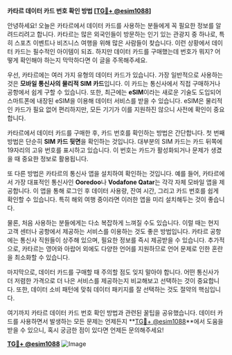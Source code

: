 **카타르 데이터 카드 번호 확인 방법 [[TG💪+ @esim1088](https://t.me/s/esim1088)]**

안녕하세요! 오늘은 카타르에서 데이터 카드를 사용하는 분들에게 꼭 필요한 정보를 알려드리려고 합니다. 카타르는 많은 외국인들이 방문하는 인기 있는 관광지 중 하나로, 특히 스포츠 이벤트나 비즈니스 여행을 위해 많은 사람들이 찾습니다. 이런 상황에서 데이터 카드는 필수적인 아이템이 되죠. 하지만 데이터 카드를 구매했는데 번호가 뭐지? 어떻게 확인해야 하는지 막막하다면 이 글을 주목해주세요.

우선, 카타르에는 여러 가지 유형의 데이터 카드가 있습니다. 가장 일반적으로 사용하는 것은 **모바일 통신사의 물리적 SIM 카드**입니다. 이 카드는 통신사에서 직접 구매하거나 공항에서 쉽게 구할 수 있습니다. 또한, 최근에는 **eSIM**이라는 새로운 기술도 도입되어 스마트폰에 내장된 eSIM을 이용해 데이터 서비스를 받을 수 있습니다. eSIM은 물리적인 카드가 필요 없어 편리하지만, 모든 기기가 이를 지원하진 않으니 사전에 확인이 중요합니다.

카타르에서 데이터 카드를 구매한 후, 카드 번호를 확인하는 방법은 간단합니다. 첫 번째 방법은 단순히 **SIM 카드 뒷면**을 확인하는 것입니다. 대부분의 SIM 카드는 카드 뒤쪽에 19자리의 고유 번호를 표시하고 있습니다. 이 번호는 카드가 활성화되거나 문제가 생겼을 때 중요한 정보로 활용됩니다.

또 다른 방법은 카타르의 통신사 앱을 설치하여 확인하는 것입니다. 예를 들어, 카타르에서 가장 대표적인 통신사인 **Ooredoo**나 **Vodafone Qatar**는 각각 자체 모바일 앱을 제공합니다. 이 앱을 통해 로그인 후 데이터 사용량, 잔여 시간, 그리고 카드 번호를 쉽게 확인할 수 있습니다. 특히 해외 여행 중이라면 이러한 앱을 미리 설치해두는 것이 좋습니다.

물론, 처음 사용하는 분들에게는 다소 복잡하게 느껴질 수도 있습니다. 이럴 때는 현지 고객 센터나 공항에서 제공하는 서비스를 이용하는 것도 좋은 방법입니다. 카타르 공항에는 통신사 직원들이 상주해 있으며, 필요한 정보를 즉시 제공받을 수 있습니다. 추가적으로, 카타르는 영어와 아랍어 외에도 다양한 언어를 지원하므로 언어 문제로 인한 혼란을 최소화할 수 있습니다.

마지막으로, 데이터 카드를 구매할 때 주의할 점도 잊지 말아야 합니다. 어떤 통신사가 더 저렴한 가격으로 더 나은 서비스를 제공하는지 비교해보고 선택하는 것이 중요합니다. 또한, 데이터 소비 패턴에 맞춰 데이터 패키지를 잘 선택하는 것도 절약의 핵심입니다.

여기까지 카타르 데이터 카드 번호 확인 방법과 관련된 꿀팁을 공유했습니다. 데이터 카드를 사용하면서 발생하는 모든 문제는 언제든지 **[TG💪+ @esim1088](https://t.me/s/esim1088)**에서 도움을 받을 수 있으니, 혹시 궁금한 점이 있다면 언제든 문의해주세요!

**[TG💪+ @esim1088](https://t.me/s/esim1088)**
![Image](https://i.postimg.cc/Y0z9fWf4/image.png)